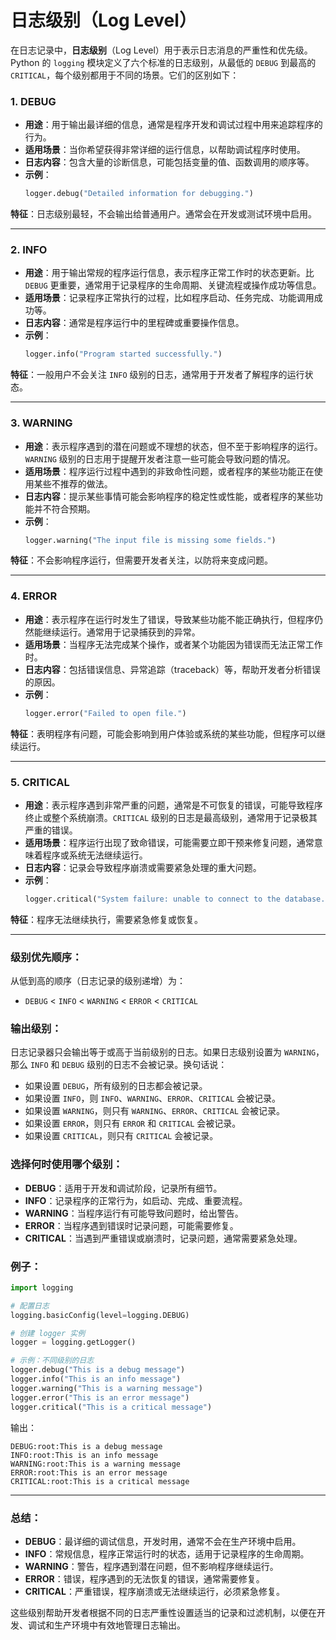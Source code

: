 # 日志级别（Log Level）

在日志记录中，**日志级别**（Log Level）用于表示日志消息的严重性和优先级。Python 的 `logging` 模块定义了六个标准的日志级别，从最低的 `DEBUG` 到最高的 `CRITICAL`，每个级别都用于不同的场景。它们的区别如下：

### 1. **DEBUG**
   - **用途**：用于输出最详细的信息，通常是程序开发和调试过程中用来追踪程序的行为。
   - **适用场景**：当你希望获得非常详细的运行信息，以帮助调试程序时使用。
   - **日志内容**：包含大量的诊断信息，可能包括变量的值、函数调用的顺序等。
   - **示例**：
     ```python
     logger.debug("Detailed information for debugging.")
     ```

   **特征**：日志级别最轻，不会输出给普通用户。通常会在开发或测试环境中启用。

---

### 2. **INFO**
   - **用途**：用于输出常规的程序运行信息，表示程序正常工作时的状态更新。比 `DEBUG` 更重要，通常用于记录程序的生命周期、关键流程或操作成功等信息。
   - **适用场景**：记录程序正常执行的过程，比如程序启动、任务完成、功能调用成功等。
   - **日志内容**：通常是程序运行中的里程碑或重要操作信息。
   - **示例**：
     ```python
     logger.info("Program started successfully.")
     ```

   **特征**：一般用户不会关注 `INFO` 级别的日志，通常用于开发者了解程序的运行状态。

---

### 3. **WARNING**
   - **用途**：表示程序遇到的潜在问题或不理想的状态，但不至于影响程序的运行。`WARNING` 级别的日志用于提醒开发者注意一些可能会导致问题的情况。
   - **适用场景**：程序运行过程中遇到的非致命性问题，或者程序的某些功能正在使用某些不推荐的做法。
   - **日志内容**：提示某些事情可能会影响程序的稳定性或性能，或者程序的某些功能并不符合预期。
   - **示例**：
     ```python
     logger.warning("The input file is missing some fields.")
     ```

   **特征**：不会影响程序运行，但需要开发者关注，以防将来变成问题。

---

### 4. **ERROR**
   - **用途**：表示程序在运行时发生了错误，导致某些功能不能正确执行，但程序仍然能继续运行。通常用于记录捕获到的异常。
   - **适用场景**：当程序无法完成某个操作，或者某个功能因为错误而无法正常工作时。
   - **日志内容**：包括错误信息、异常追踪（traceback）等，帮助开发者分析错误的原因。
   - **示例**：
     ```python
     logger.error("Failed to open file.")
     ```

   **特征**：表明程序有问题，可能会影响到用户体验或系统的某些功能，但程序可以继续运行。

---

### 5. **CRITICAL**
   - **用途**：表示程序遇到非常严重的问题，通常是不可恢复的错误，可能导致程序终止或整个系统崩溃。`CRITICAL` 级别的日志是最高级别，通常用于记录极其严重的错误。
   - **适用场景**：程序运行出现了致命错误，可能需要立即干预来修复问题，通常意味着程序或系统无法继续运行。
   - **日志内容**：记录会导致程序崩溃或需要紧急处理的重大问题。
   - **示例**：
     ```python
     logger.critical("System failure: unable to connect to the database.")
     ```

   **特征**：程序无法继续执行，需要紧急修复或恢复。

---

### 级别优先顺序：
从低到高的顺序（日志记录的级别递增）为：
- `DEBUG` < `INFO` < `WARNING` < `ERROR` < `CRITICAL`

### 输出级别：
日志记录器只会输出等于或高于当前级别的日志。如果日志级别设置为 `WARNING`，那么 `INFO` 和 `DEBUG` 级别的日志不会被记录。换句话说：
- 如果设置 `DEBUG`，所有级别的日志都会被记录。
- 如果设置 `INFO`，则 `INFO`、`WARNING`、`ERROR`、`CRITICAL` 会被记录。
- 如果设置 `WARNING`，则只有 `WARNING`、`ERROR`、`CRITICAL` 会被记录。
- 如果设置 `ERROR`，则只有 `ERROR` 和 `CRITICAL` 会被记录。
- 如果设置 `CRITICAL`，则只有 `CRITICAL` 会被记录。

### 选择何时使用哪个级别：
- **DEBUG**：适用于开发和调试阶段，记录所有细节。
- **INFO**：记录程序的正常行为，如启动、完成、重要流程。
- **WARNING**：当程序运行有可能导致问题时，给出警告。
- **ERROR**：当程序遇到错误时记录问题，可能需要修复。
- **CRITICAL**：当遇到严重错误或崩溃时，记录问题，通常需要紧急处理。

### 例子：

```python
import logging

# 配置日志
logging.basicConfig(level=logging.DEBUG)

# 创建 logger 实例
logger = logging.getLogger()

# 示例：不同级别的日志
logger.debug("This is a debug message")
logger.info("This is an info message")
logger.warning("This is a warning message")
logger.error("This is an error message")
logger.critical("This is a critical message")
```

输出：
```
DEBUG:root:This is a debug message
INFO:root:This is an info message
WARNING:root:This is a warning message
ERROR:root:This is an error message
CRITICAL:root:This is a critical message
```

---

### 总结：
- **DEBUG**：最详细的调试信息，开发时用，通常不会在生产环境中启用。
- **INFO**：常规信息，程序正常运行时的状态，适用于记录程序的生命周期。
- **WARNING**：警告，程序遇到潜在问题，但不影响程序继续运行。
- **ERROR**：错误，程序遇到的无法恢复的错误，通常需要修复。
- **CRITICAL**：严重错误，程序崩溃或无法继续运行，必须紧急修复。

这些级别帮助开发者根据不同的日志严重性设置适当的记录和过滤机制，以便在开发、调试和生产环境中有效地管理日志输出。

